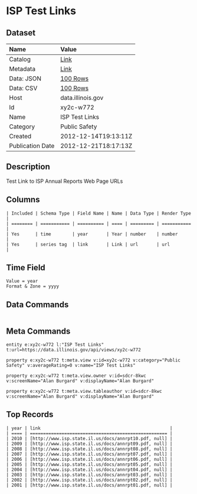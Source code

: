 # ISP Test Links

## Dataset

| Name | Value |
| :--- | :---- |
| Catalog | [Link](https://catalog.data.gov/dataset/isp-test-links-c189a) |
| Metadata | [Link](https://data.illinois.gov/api/views/xy2c-w772) |
| Data: JSON | [100 Rows](https://data.illinois.gov/api/views/xy2c-w772/rows.json?max_rows=100) |
| Data: CSV | [100 Rows](https://data.illinois.gov/api/views/xy2c-w772/rows.csv?max_rows=100) |
| Host | data.illinois.gov |
| Id | xy2c-w772 |
| Name | ISP Test Links |
| Category | Public Safety |
| Created | 2012-12-14T19:13:11Z |
| Publication Date | 2012-12-21T18:17:13Z |

## Description

Test Link to ISP Annual Reports Web Page URLs

## Columns

```ls
| Included | Schema Type | Field Name | Name | Data Type | Render Type |
| ======== | =========== | ========== | ==== | ========= | =========== |
| Yes      | time        | year       | Year | number    | number      |
| Yes      | series tag  | link       | Link | url       | url         |
```

## Time Field

```ls
Value = year
Format & Zone = yyyy
```

## Data Commands

```ls
```

## Meta Commands

```ls
entity e:xy2c-w772 l:"ISP Test Links" t:url=https://data.illinois.gov/api/views/xy2c-w772

property e:xy2c-w772 t:meta.view v:id=xy2c-w772 v:category="Public Safety" v:averageRating=0 v:name="ISP Test Links"

property e:xy2c-w772 t:meta.view.owner v:id=sdcr-8kwc v:screenName="Alan Burgard" v:displayName="Alan Burgard"

property e:xy2c-w772 t:meta.view.tableauthor v:id=sdcr-8kwc v:screenName="Alan Burgard" v:displayName="Alan Burgard"
```

## Top Records

```ls
| year | link                                                 | 
| ==== | ==================================================== | 
| 2010 | [http://www.isp.state.il.us/docs/annrpt10.pdf, null] | 
| 2009 | [http://www.isp.state.il.us/docs/annrpt09.pdf, null] | 
| 2008 | [http://www.isp.state.il.us/docs/annrpt08.pdf, null] | 
| 2007 | [http://www.isp.state.il.us/docs/annrpt07.pdf, null] | 
| 2006 | [http://www.isp.state.il.us/docs/annrpt06.pdf, null] | 
| 2005 | [http://www.isp.state.il.us/docs/annrpt05.pdf, null] | 
| 2004 | [http://www.isp.state.il.us/docs/annrpt04.pdf, null] | 
| 2003 | [http://www.isp.state.il.us/docs/annrpt03.pdf, null] | 
| 2002 | [http://www.isp.state.il.us/docs/annrpt02.pdf, null] | 
| 2001 | [http://www.isp.state.il.us/docs/annrpt01.pdf, null] | 
```
